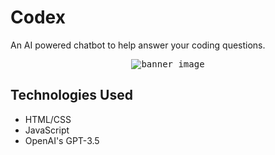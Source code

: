 # Codex

An AI powered chatbot to help answer your coding questions.

<p align="center">
  <kbd>
    <img src="https://i.imgur.com/AVZYLOw.png" alt="banner_image">
  </kbd>
</p>

## Technologies Used
* HTML/CSS
* JavaScript
* OpenAI's GPT-3.5